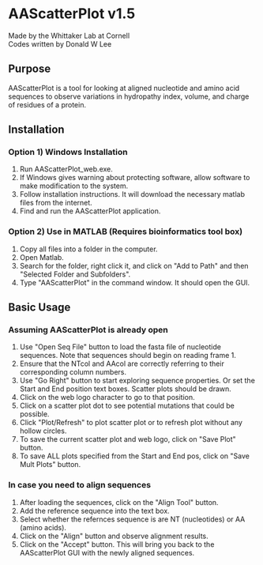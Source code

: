 # AAScatterPlot v1.5

Made by the Whittaker Lab at Cornell   
Codes written by Donald W Lee  

## Purpose

AAScatterPlot is a tool for looking at aligned nucleotide and amino acid sequences to observe variations in hydropathy index, volume, and charge of residues of a protein.

## Installation

### Option 1) Windows Installation  
1. Run AAScatterPlot_web.exe.  
2. If Windows gives warning about protecting software, allow software to make modification to the system.  
3. Follow installation instructions. It will download the necessary matlab files from the internet.  
4. Find and run the AAScatterPlot application.  

### Option 2) Use in MATLAB (Requires bioinformatics tool box)  
1. Copy all files into a folder in the computer.  
2. Open Matlab.  
3. Search for the folder, right click it, and click on "Add to Path" and then "Selected Folder and Subfolders".  
4. Type "AAScatterPlot" in the command window. It should open the GUI.  
   
## Basic Usage
### Assuming AAScatterPlot is already open  
1. Use "Open Seq File" button to load the fasta file of nucleotide sequences. Note that sequences should begin on reading frame 1.  
2. Ensure that the NTcol and AAcol are correctly referring to their corresponding column numbers.  
3. Use "Go Right" button to start exploring sequence properties. Or set the Start and End position text boxes. Scatter plots should be drawn.   
4. Click on the web logo character to go to that position.  
5. Click on a scatter plot dot to see potential mutations that could be possible.   
6. Click "Plot/Refresh" to plot scatter plot or to refresh plot without any hollow circles.  
7. To save the current scatter plot and web logo, click on "Save Plot" button.  
8. To save ALL plots specified from the Start and End pos, click on "Save Mult Plots" button.  

### In case you need to align sequences  
1. After loading the sequences, click on the "Align Tool" button.  
2. Add the reference sequence into the text box.  
3. Select whether the refernces sequence is are NT (nucleotides) or AA (amino acids).  
4. Click on the "Align" button and observe alignment results.  
5. Click on the "Accept" button. This will bring you back to the AAScatterPlot GUI with the newly aligned sequences.  


